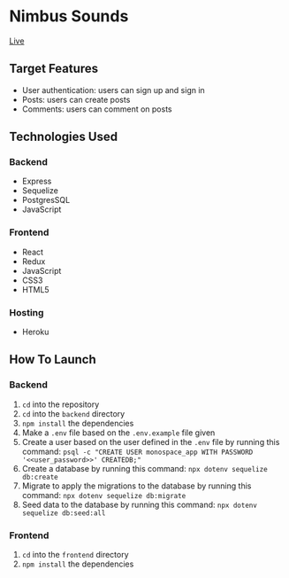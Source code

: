 # Nimbus Sounds

[Live](https://nimbus-sounds.herokuapp.com/)

## Target Features

- User authentication: users can sign up and sign in
- Posts: users can create posts
- Comments: users can comment on posts

## Technologies Used

### Backend

- Express
- Sequelize
- PostgresSQL
- JavaScript

### Frontend

- React
- Redux
- JavaScript
- CSS3
- HTML5

### Hosting

- Heroku

## How To Launch

### Backend

1. `cd` into the repository
2. `cd` into the `backend` directory
3. `npm install` the dependencies
4. Make a `.env` file based on the `.env.example` file given
5. Create a user based on the user defined in the `.env` file by running this command: `psql -c "CREATE USER monospace_app WITH PASSWORD '<<user_password>>' CREATEDB;"`
6. Create a database by running this command: `npx dotenv sequelize db:create`
7. Migrate to apply the migrations to the database by running this command: `npx dotenv sequelize db:migrate`
8. Seed data to the database by running this command: `npx dotenv sequelize db:seed:all`

### Frontend

1. `cd` into the `frontend` directory
2. `npm install` the dependencies
